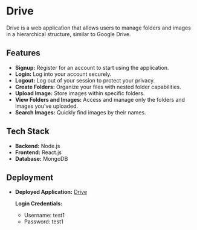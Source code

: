 # Drive

Drive is a web application that allows users to manage folders and images in a hierarchical structure, similar to Google Drive.

## Features

- **Signup:** Register for an account to start using the application.
- **Login:** Log into your account securely.
- **Logout:** Log out of your session to protect your privacy.
- **Create Folders:** Organize your files with nested folder capabilities.
- **Upload Image:** Store images within specific folders.
- **View Folders and Images:** Access and manage only the folders and images you've uploaded.
- **Search Images:** Quickly find images by their names.

## Tech Stack

- **Backend:** Node.js
- **Frontend:** React.js
- **Database:** MongoDB

## Deployment

- **Deployed Application:** [Drive](https://celebrated-concha-4f8a2b.netlify.app)

  **Login Credentials:** 
  - Username: test1
  - Password: test1
